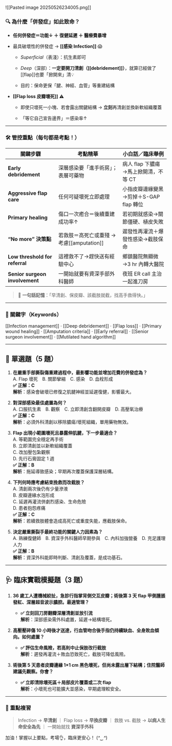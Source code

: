 ![[Pasted image 20250526234005.png]]

### 🔍 為什麼「併發症」如此致命？

- **任何併發症＝功能↓ ＋ 復健延遲 ＋ 醫療費暴增**
    
- 最具破壞性的併發症 → **[[感染 Infection]]** 😱
    
    - _Superficial_（表淺）：抗生素即可
        
    - _Deep_（深部）：**一定要開刀清創（[[debridement]]）**，就算已經做了[[flap]]也要「掀開來」清💡
        
    - 目的：保命更保「腱、神經、血管」等重建結構
        
- **[[Flap loss 皮瓣壞死]]** ⚠️
    
    - 即使只壞死一小塊、若會露出關鍵結構 → **立刻**再清創並換新軟組織覆蓋
        
    - 「等它自己宣告邊界」＝感染率↑
        

---

### 🛠️ 管控重點（每句都是考點！）

| 關鍵步驟                           | 考點精華                          | 小白話／臨床舉例                  |
| ------------------------------ | ----------------------------- | ------------------------- |
| **Early debridement**          | 深層感染要「進手術房」；表層可藥物             | 病人 flap 下膿瘍→馬上掀開清，不等 CT   |
| **Aggressive flap care**       | 任何可疑壞死立即處理                    | 小指皮瓣邊緣變黑→剪掉＋S-GAP flap 轉位 |
| **Primary healing**            | 傷口一次癒合＝後續重建成功率↑               | 若初期就感染→關節僵硬、植皮失敗          |
| **“No more” 決策點**              | 若救肢＝高死亡或重殘 → 考慮[[amputation]] | 遲發性再灌流＋爆發性感染→截肢保命         |
| **Low threshold for referral** | 這裡救不了→趕快送有經驗中心                | 鄉鎮醫院無顯微→3 hr 內轉大醫院        |
| **Senior surgeon involvement** | 一開始就要有資深手部外科醫師                | 夜班 ER call 主治一起進刀房        |

> 🙂 **一句話記憶**：「早清創、保皮瓣、該截肢就截，找高手救得快。」

---

### 📁 關鍵字（Keywords）

[[Infection management]] ‧ [[Deep debridement]] ‧ [[Flap loss]] ‧ [[Primary wound healing]] ‧ [[Amputation criteria]] ‧ [[Early referral]] ‧ [[Senior surgeon involvement]] ‧ [[Mutilated hand algorithm]]

---

## 📝 單選題（5 題）

1. **在嚴重手部撕裂傷重建過程中，最影響功能並增加花費的併發症為？**  
    A. Flap 壞死 B. 關節攣縮 C. 感染 D. 血栓形成  
    **✅ 正解：C**  
    **解析**：感染會破壞已修復之肌腱神經並延遲復健，影響最大。
    
2. **對深部感染最佳處置為何？**  
    A. 口服抗生素 B. 觀察 C. 立即清創含翻開皮瓣 D. 高壓氧治療  
    **✅ 正解：C**  
    **解析**：必須外科清創以移除膿瘍/壞死組織，單用藥物無效。
    
3. **Flap 出現小範圍壞死且暴露伸肌腱，下一步最適合？**  
    A. 等範圍完全穩定再手術  
    B. 立即清創並以新軟組織覆蓋  
    C. 改加壓包紮觀察  
    D. 先行石膏固定 1 週  
    **✅ 正解：B**  
    **解析**：拖延導致感染；早期再次覆蓋保護深層結構。
    
4. **下列何時應考慮結束挽救而改截肢？**  
    A. 清創兩次後仍有少量滲液  
    B. 皮瓣邊緣水泡形成  
    C. 延遲再灌流併劇烈感染、生命危險  
    D. 患者抱怨疼痛  
    **✅ 正解：C**  
    **解析**：若續救肢體會造成高死亡或重度失能，應截肢保命。
    
5. **決定嚴重撕裂手最終功能的關鍵人力因素為？**  
    A. 熟練復健師 B. 資深手外科醫師早期參與 C. 內科加強營養 D. 充足護理人力  
    **✅ 正解：B**  
    **解析**：資深外科能即時判斷、清創及覆蓋，是成功基石。
    

---

## 🩺 臨床實戰模擬題（3 題）

1. **36 歲工人遭機械絞扯，急診行指掌背側交互皮瓣；術後第 3 天 flap 甲側腫脹發紅、深層超音波示膿腔。最適管理？**
    
    - **✅ 立刻回刀房翻瓣深層清創並放引流**  
        **解析**：深部感染需外科處置，延遲→結構壞死。
        
2. **高壓壓碎傷 10 小時後才送達，行血管吻合後手指仍持續缺血、全身敗血傾向。如何處置？**
    
    - **✅ 評估生命風險，若高則中止保肢改行截肢**  
        **解析**：遲發再灌流＋敗血恐致死亡，截肢可降低風險。
        
3. **術後第 5 天患者皮瓣邊緣 1×1 cm 黑色壞死，但尚未露出層下結構；住院醫師建議先觀察。你會？**
    
    - **✅ 立即清除壞死區＋局部皮片覆蓋或二次 flap**  
        **解析**：小壞死也可能擴大並感染，早期處理較安全。
        

---

### 🎯 重點複習

> Infection → **早清創** ｜ Flap loss → **早換皮瓣** ｜ 救肢 vs. 截肢 → **以病人生命安全為先** ｜ 一開始就找 **資深手外科**

加油！掌握以上要點，考場👌，臨床更安心！ (_^‿^_)